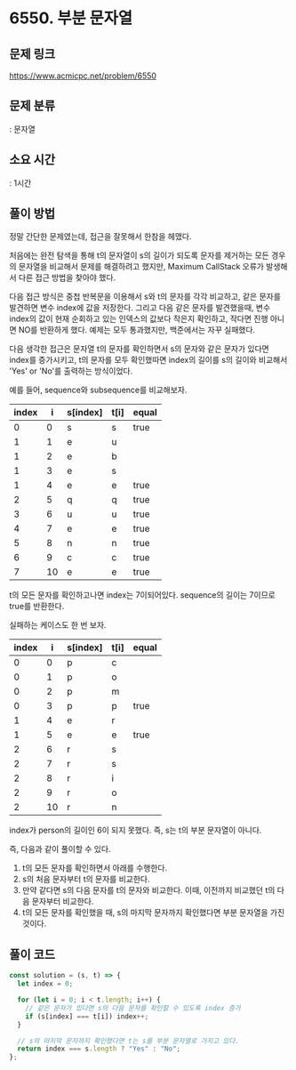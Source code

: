 # 6550. 부분 문자열

## 문제 링크

https://www.acmicpc.net/problem/6550

## 문제 분류

: 문자열

## 소요 시간

: 1시간

## 풀이 방법

정말 간단한 문제였는데, 접근을 잘못해서 한참을 헤맸다.

처음에는 완전 탐색을 통해 t의 문자열이 s의 길이가 되도록 문자를 제거하는 모든 경우의 문자열을 비교해서 문제를 해결하려고 했지만,
Maximum CallStack 오류가 발생해서 다른 접근 방법을 찾아야 했다.

다음 접근 방식은 중첩 반복문을 이용해서 s와 t의 문자를 각각 비교하고, 같은 문자를 발견하면 변수 index에 값을 저장한다.
그리고 다음 같은 문자를 발견했을때, 변수 index의 값이 현재 순회하고 있는 인덱스의 값보다 작은지 확인하고, 작다면 진행 아니면 NO를 반환하게 했다.
예제는 모두 통과했지만, 백준에서는 자꾸 실패했다.

다음 생각한 접근은 문자열 t의 문자를 확인하면서 s의 문자와 같은 문자가 있다면 index를 증가시키고, t의 문자를 모두 확인했따면
index의 길이를 s의 길이와 비교해서 'Yes' or 'No'를 출력하는 방식이었다.

예를 들어, sequence와 subsequence를 비교해보자.

| index | i   | s[index] | t[i] | equal |
| ----- | --- | -------- | ---- | ----- |
| 0     | 0   | s        | s    | true  |
| 1     | 1   | e        | u    |       |
| 1     | 2   | e        | b    |       |
| 1     | 3   | e        | s    |       |
| 1     | 4   | e        | e    | true  |
| 2     | 5   | q        | q    | true  |
| 3     | 6   | u        | u    | true  |
| 4     | 7   | e        | e    | true  |
| 5     | 8   | n        | n    | true  |
| 6     | 9   | c        | c    | true  |
| 7     | 10  | e        | e    | true  |

t의 모든 문자를 확인하고나면 index는 7이되어있다. sequence의 길이는 7이므로 true를 반환한다.

실패하는 케이스도 한 번 보자.

| index | i   | s[index] | t[i] | equal |
| ----- | --- | -------- | ---- | ----- |
| 0     | 0   | p        | c    |       |
| 0     | 1   | p        | o    |       |
| 0     | 2   | p        | m    |       |
| 0     | 3   | p        | p    | true  |
| 1     | 4   | e        | r    |       |
| 1     | 5   | e        | e    | true  |
| 2     | 6   | r        | s    |       |
| 2     | 7   | r        | s    |       |
| 2     | 8   | r        | i    |       |
| 2     | 9   | r        | o    |       |
| 2     | 10  | r        | n    |       |

index가 person의 길이인 6이 되지 못했다. 즉, s는 t의 부분 문자열이 아니다.

즉, 다음과 같이 풀이할 수 있다.

1. t의 모든 문자를 확인하면서 아래를 수행한다.
2. s의 처음 문자부터 t의 문자를 비교한다.
3. 만약 같다면 s의 다음 문자를 t의 문자와 비교한다. 이때, 이전까지 비교했던 t의 다음 문자부터 비교한다.
4. t의 모든 문자를 확인했을 때, s의 마지막 문자까지 확인했다면 부분 문자열을 가진 것이다.

## 풀이 코드

```js
const solution = (s, t) => {
  let index = 0;

  for (let i = 0; i < t.length; i++) {
    // 같은 문자가 있다면 s의 다음 문자를 확인할 수 있도록 index 증가
    if (s[index] === t[i]) index++;
  }

  // s의 마지막 문자까지 확인했다면 t는 s를 부분 문자열로 가지고 있다.
  return index === s.length ? "Yes" : "No";
};
```
